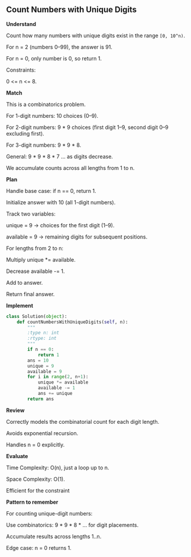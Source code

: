 ## Count Numbers with Unique Digits
**Understand**

Count how many numbers with unique digits exist in the range `[0, 10^n)`.

For n = 2 (numbers 0–99), the answer is 91.

For n = 0, only number is 0, so return 1.

Constraints:

0 <= n <= 8.

**Match**

This is a combinatorics problem.

For 1-digit numbers: 10 choices (0–9).

For 2-digit numbers: 9 * 9 choices (first digit 1–9, second digit 0–9 excluding first).

For 3-digit numbers: 9 * 9 * 8.

General: 9 * 9 * 8 * 7 … as digits decrease.

We accumulate counts across all lengths from 1 to n.

**Plan**

Handle base case: if n == 0, return 1.

Initialize answer with 10 (all 1-digit numbers).

Track two variables:

unique = 9 → choices for the first digit (1–9).

available = 9 → remaining digits for subsequent positions.

For lengths from 2 to n:

Multiply unique *= available.

Decrease available -= 1.

Add to answer.

Return final answer.

**Implement**
```py
class Solution(object):
    def countNumbersWithUniqueDigits(self, n):
        """
        :type n: int
        :rtype: int
        """
        if n == 0:
            return 1
        ans = 10
        unique = 9
        available = 9
        for i in range(2, n+1):
            unique *= available
            available -= 1
            ans += unique
        return ans
```

**Review**

Correctly models the combinatorial count for each digit length.

Avoids exponential recursion.

Handles n = 0 explicitly.

**Evaluate**

Time Complexity: O(n), just a loop up to n.

Space Complexity: O(1).

Efficient for the constraint 

**Pattern to remember**

For counting unique-digit numbers:

Use combinatorics: 9 * 9 * 8 * … for digit placements.

Accumulate results across lengths 1..n.

Edge case: n = 0 returns 1.